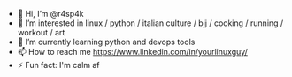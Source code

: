 - 👋 Hi, I’m @r4sp4k
- 👀 I’m interested in linux / python / italian culture / bjj / cooking / running / workout / art
- 🌱 I’m currently learning python and devops tools
- 📫 How to reach me https://www.linkedin.com/in/yourlinuxguy/
- ⚡ Fun fact: I'm calm af

<!---
r4sp4k/r4sp4k is a ✨ special ✨ repository because its `README.md` (this file) appears on your GitHub profile.
You can click the Preview link to take a look at your changes.
--->

